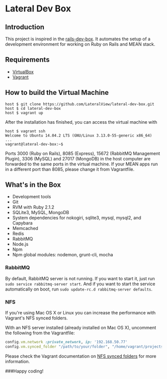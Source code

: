 # Lateral Dev Box

## Introduction

This project is inspired in the [rails-dev-box](https://github.com/rails/rails-dev-box). It automates the setup of a development environment for working on Ruby on Rails and MEAN stack.

## Requirements

* [VirtualBox](https://www.virtualbox.org)
* [Vagrant](http://vagrantup.com)

## How to build the Virtual Machine

```
host $ git clone https://github.com/LateralView/lateral-dev-box.git
host $ cd lateral-dev-box
host $ vagrant up
```

After the installation has finished, you can access the virtual machine with

```
host $ vagrant ssh
Welcome to Ubuntu 14.04.2 LTS (GNU/Linux 3.13.0-55-generic x86_64)
...
vagrant@lateral-dev-box:~$
```

Ports 3000 (Ruby on Rails), 8085 (Express), 15672 (RabbitMQ Management Plugin), 3306 (MySQL) and 27017 (MongoDB) in the host computer are forwarded to the same ports in the virtual machine. If your MEAN apps run in a different port than 8085, please change it from Vagrantfile.


## What's in the Box

* Development tools
* Git
* RVM with Ruby 2.1.2
* SQLite3, MySQL, MongoDB
* System dependencies for nokogiri, sqlite3, mysql, mysql2, and Capybara
* Memcached
* Redis
* RabbitMQ
* Node.js
* Npm
* Npm global modules: nodemon, grunt-cli, mocha

### RabbitMQ

By default, RabbitMQ server is not running. If you want to start it, just run `sudo service rabbitmq-server start`. And if you want to start the service automatically on boot, run `sudo update-rc.d rabbitmq-server defaults`.

### NFS

If you're using Mac OS X or Linux you can increase the performance with Vagrant's NFS synced folders.

With an NFS server installed (already installed on Mac OS X), uncomment the following from the Vagrantfile:

```ruby
config.vm.network :private_network, ip: '192.168.50.77'
config.vm.synced_folder "/path/to/your/folder", "/home/vagrant/projects", nfs: true
```

Please check the Vagrant documentation on [NFS synced folders](http://docs.vagrantup.com/v2/synced-folders/nfs.html) for more information.


###Happy coding!
